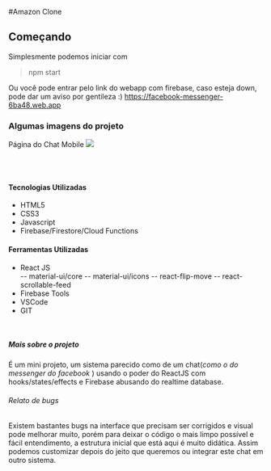 #Amazon Clone

## Começando

Simplesmente podemos iniciar com

> npm start

Ou você pode entrar pelo link do webapp com firebase, caso esteja down, pode dar um aviso por gentileza :)
https://facebook-messenger-6ba48.web.app

### Algumas imagens do projeto

Página do Chat Mobile
[![](https://imgur.com/ZKNp2nB.png)](https://imgur.com/ZKNp2nB.png)

<br /><br />

#### Tecnologias Utilizadas

-   HTML5
-   CSS3
-   Javascript
-   Firebase/Firestore/Cloud Functions

#### Ferramentas Utilizadas

-   React JS <br />
    -- material-ui/core
    -- material-ui/icons
    -- react-flip-move
    -- react-scrollable-feed
-   Firebase Tools
-   VSCode
-   GIT

<br />

##### Mais sobre o projeto

É um mini projeto, um sistema parecido como de um chat(_como o do messenger do facebook_ ) usando o poder do ReactJS com hooks/states/effects e Firebase abusando do realtime database.

###### _Relato de bugs_

Existem bastantes bugs na interface que precisam ser corrigidos e visual pode melhorar muito, porém para deixar o código o mais limpo possível e fácil entendimento, a estrutura inicial que está aqui é muito didática. Assim podemos customizar depois do jeito que queremos ou integrar este chat em outro sistema.
